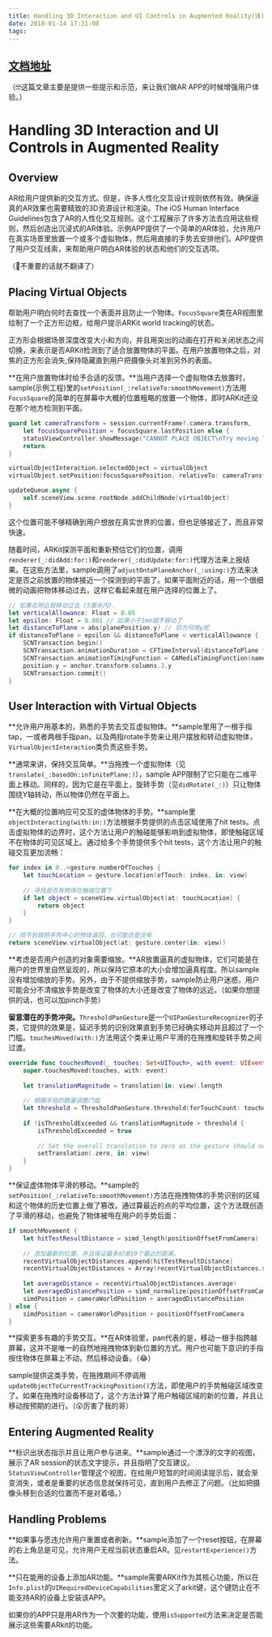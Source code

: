 ```yaml
---
title: Handling 3D Interaction and UI Controls in Augmented Reality(译)
date: 2018-01-14 17:31:08
tags:
---
```


## [文档地址](https://developer.apple.com/documentation/arkit/handling_3d_interaction_and_ui_controls_in_augmented_reality)

（🤓这篇文章主要是提供一些提示和示范，来让我们做AR APP的时候增强用户体验。）

# Handling 3D Interaction and UI Controls in Augmented Reality

## Overview

AR给用户提供新的交互方式。但是，许多人性化交互设计规则依然有效。确保逼真的AR效果也需要精致的3D资源设计和渲染。The iOS Human Interface Guidelines包含了AR的人性化交互规则。这个工程展示了许多方法去应用这些规则，然后创造出沉浸式的AR体验。示例APP提供了一个简单的AR体验，允许用户在真实场景里放置一个或多个虚拟物体，然后用直接的手势去安排他们。APP提供了用户交互线索，来帮助用户明白AR体验的状态和他们的交互选项。

（🙂不重要的话就不翻译了）

## Placing Virtual Objects

帮助用户明白何时去查找一个表面并且防止一个物体。`FocusSquare`类在AR视图里绘制了一个正方形边框，给用户提示ARKit world tracking的状态。

正方形会根据场景深度改变大小和方向，并且用突出的动画在打开和关闭状态之间切换，来表示是否ARKit检测到了适合放置物体的平面。在用户放置物体之后，对焦的正方形会消失,保持隐藏直到用户把摄像头对准到另外的表面。

**在用户放置物体时给予合适的反馈。**当用户选择一个虚拟物体去放置时，sample(示例工程)里的`setPosition(_:relativeTo:smoothMovement)`方法用`FocusSquare`的简单的在屏幕中大概的位置粗略的放置一个物体，即时ARKit还没在那个地方检测到平面。

```swift
guard let cameraTransform = session.currentFrame?.camera.transform,
    let focusSquarePosition = focusSquare.lastPosition else {
    statusViewController.showMessage("CANNOT PLACE OBJECT\nTry moving left or right.")
    return
}

virtualObjectInteraction.selectedObject = virtualObject
virtualObject.setPosition(focusSquarePosition, relativeTo: cameraTransform, smoothMovement: false)

updateQueue.async {
    self.sceneView.scene.rootNode.addChildNode(virtualObject)
}
```

这个位置可能不够精确到用户想放在真实世界的位置，但也足够接近了，而且非常快速。

随着时间，ARKit探测平面和重新预估它们的位置，调用`renderer(_:didAdd:for:)`和`renderer(_:didUpdate:for:)`代理方法来上报结果。在这些方法里，sample调用了`adjustOntoPlaneAnchor(_:using:)`方法来决定是否之前放置的物体接近一个探测到的平面了。如果平面附近的话，用一个很细微的动画把物体移动过去，这样它看起来就在用户选择的位置上了。

```swift
// 如果在附近就移动过去 (5厘米内).
let verticalAllowance: Float = 0.05
let epsilon: Float = 0.001 // 如果小于1mm就不移动了
let distanceToPlane = abs(planePosition.y) // 😓为何用y呢
if distanceToPlane > epsilon && distanceToPlane < verticalAllowance {
    SCNTransaction.begin()
    SCNTransaction.animationDuration = CFTimeInterval(distanceToPlane * 500) // Move 2 mm per second.
    SCNTransaction.animationTimingFunction = CAMediaTimingFunction(name: kCAMediaTimingFunctionEaseInEaseOut)
    position.y = anchor.transform.columns.3.y
    SCNTransaction.commit()
}
```

## User Interaction with Virtual Objects

**允许用户用基本的，熟悉的手势去交互虚拟物体。**sample里用了一根手指tap，一或者两根手指pan，以及两指rotate手势来让用户摆放和转动虚拟物体，`VirtualObjectInteraction`类负责这些手势。

**通常来讲，保持交互简单。**当拖拽一个虚拟物体（见`translate(_:basedOn:infinitePlane:)`），sample APP限制了它只能在二维平面上移动。同样的，因为它是在平面上，旋转手势（见`didRotate(_:)`）只让物体围绕Y轴转动，所以物体仍然在平面上。

**在大概的位置响应可交互的虚体物体的手势。**sample里`objectInteracting(with:in:)`方法根据手势提供的点击区域使用了hit tests。点击虚拟物体的边界时，这个方法让用户的触碰能够影响到虚拟物体，即使触碰区域不在物体的可见区域上。通过给多个手势提供多个hit tests，这个方法让用户的触碰交互更加流畅：

```swift
for index in 0..<gesture.numberOfTouches {
    let touchLocation = gesture.location(ofTouch: index, in: view)
    
    // 寻找是否有物体在触碰位置下
    if let object = sceneView.virtualObject(at: touchLocation) {
        return object
    }
}

// 找不到就把手势中心的物体返回，也可能还是没有
return sceneView.virtualObject(at: gesture.center(in: view))
```

**考虑是否用户创造的对象需要缩放。**AR放置逼真的虚拟物体，它们可能是在用户的世界里自然呈现的，所以保持它原本的大小会增加逼真程度。所以sample没有增加缩放的手势。另外，由于不提供缩放手势，sample防止用户迷惑，用户可能会分不清缩放手势是改变了物体的大小还是改变了物体的远近。（如果你想提供的话，也可以加pinch手势）

**留意潜在的手势冲突。**`ThresholdPanGesture`是一个`UIPanGestureRecognizer`的子类，它提供的效果是，延迟手势的识别效果直到手势已经确实移动并且超过了一个门槛。`touchesMoved(with:)`方法用这个类来让用户平滑的在拖拽和旋转手势之间过渡。

```swift
override func touchesMoved(_ touches: Set<UITouch>, with event: UIEvent) {
    super.touchesMoved(touches, with: event)
    
    let translationMagnitude = translation(in: view).length
    
    // 根据手指的数量调整门槛
    let threshold = ThresholdPanGesture.threshold(forTouchCount: touches.count)
    
    if !isThresholdExceeded && translationMagnitude > threshold {
        isThresholdExceeded = true
        
        // Set the overall translation to zero as the gesture should now begin.
        setTranslation(.zero, in: view)
    }
}
```

**保证虚体物体平滑的移动。**sample的`setPosition(_:relativeTo:smoothMovement)`方法在拖拽物体的手势识别的区域和这个物体的历史位置上做了篡改。通过算最近的点的平均位置，这个方法既创造了平滑的移动，也避免了物体被甩在用户的手势后面：


```swift
if smoothMovement {
    let hitTestResultDistance = simd_length(positionOffsetFromCamera)
    
    // 添加最新的位置，并且保证最多纪录10个最近的距离。
    recentVirtualObjectDistances.append(hitTestResultDistance)
    recentVirtualObjectDistances = Array(recentVirtualObjectDistances.suffix(10))
    
    let averageDistance = recentVirtualObjectDistances.average!
    let averagedDistancePosition = simd_normalize(positionOffsetFromCamera) * averageDistance
    simdPosition = cameraWorldPosition + averagedDistancePosition
} else {
    simdPosition = cameraWorldPosition + positionOffsetFromCamera
}
```

**探索更多有趣的手势交互。**在AR体验里，pan代表的是，移动一根手指跨越屏幕，这并不是唯一的自然地拖拽物体到新位置的方式。用户也可能下意识的手指按住物体在屏幕上不动，然后移动设备。（😂）

sample提供这类手势，在拖拽期间不停调用`updateObjectToCurrentTrackingPosition()`方法，即使用户的手势触碰区域改变了。如果在拖拽时设备移动了，这个方法计算了用户触碰区域的新的位置，并且让移动按预期的进行。（😲厉害了我的哥）

## Entering Augmented Reality

**标识出状态指示并且让用户参与进来。**sample通过一个漂浮的文字的视图，展示了AR session的状态文字提示，并且指明了交互建议。`StatusViewController`管理这个视图，在给用户短暂的时间阅读提示后，就会渐变消失，或者是重要的状态信息就保持可见，直到用户去修正了问题。（比如把摄像头移到合适的位置而不是对着墙。）

## Handling Problems

**如果事与愿违允许用户重置或者刷新。**sample添加了一个reset按钮，在屏幕的右上角总是可见，允许用户无视当前状态重启AR。见`restartExperience()`方法。

**只在能用的设备上添加AR功能。**sample需要ARKit作为其核心功能，所以在`Info.plist`的`UIRequiredDeviceCapabilities`里定义了arkit键，这个键防止在不能支持AR的设备上安装该APP。

如果你的APP只是用AR作为一个次要的功能，使用`isSupported`方法来决定是否能展示这些需要ARkit的功能。


